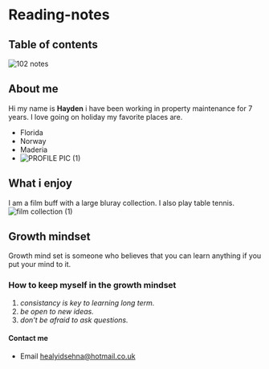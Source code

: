 # Reading-notes
## Table of contents
![102 notes](https://kerrster22.github.io/Reading-notes/102-notes/102-notes-1)
## About me 
Hi my name is **Hayden** i have been working in property maintenance for 7 years.
I love going on holiday my favorite places are.
+ Florida 
+ Norway
+ Maderia
+ ![PROFILE PIC (1)](https://user-images.githubusercontent.com/122727431/212672266-863e5b32-c319-425c-ab9b-5ccfd5588dc6.jpg)

## What i enjoy
I am a film buff with a large bluray collection. I also play table tennis.  
![film collection (1)](https://user-images.githubusercontent.com/122727431/212671425-7d32fe2d-72b9-4433-8e36-82cf59db2a04.jpg)
## Growth mindset
Growth mind set is someone who believes that you can learn anything if you put your mind to it. 
### How to keep myself in the growth mindset
1. *consistancy is key to learning long term.*
2. *be open to new ideas.*
3. *don't be afraid to ask questions.*

#### Contact me
+ Email healyidsehna@hotmail.co.uk


